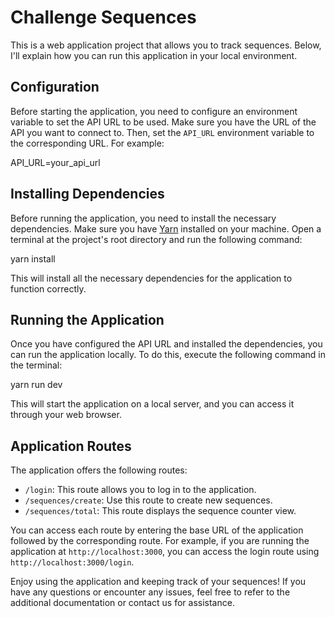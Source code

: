 # Challenge Sequences

This is a web application project that allows you to track sequences. Below, I'll explain how you can run this application in your local environment.

## Configuration

Before starting the application, you need to configure an environment variable to set the API URL to be used. Make sure you have the URL of the API you want to connect to. Then, set the `API_URL` environment variable to the corresponding URL. For example:

API_URL=your_api_url


## Installing Dependencies

Before running the application, you need to install the necessary dependencies. Make sure you have [Yarn](https://yarnpkg.com/) installed on your machine. Open a terminal at the project's root directory and run the following command:

yarn install


This will install all the necessary dependencies for the application to function correctly.

## Running the Application

Once you have configured the API URL and installed the dependencies, you can run the application locally. To do this, execute the following command in the terminal:

yarn run dev


This will start the application on a local server, and you can access it through your web browser.

## Application Routes

The application offers the following routes:

- `/login`: This route allows you to log in to the application.
- `/sequences/create`: Use this route to create new sequences.
- `/sequences/total`: This route displays the sequence counter view.

You can access each route by entering the base URL of the application followed by the corresponding route. For example, if you are running the application at `http://localhost:3000`, you can access the login route using `http://localhost:3000/login`.

Enjoy using the application and keeping track of your sequences! If you have any questions or encounter any issues, feel free to refer to the additional documentation or contact us for assistance.
